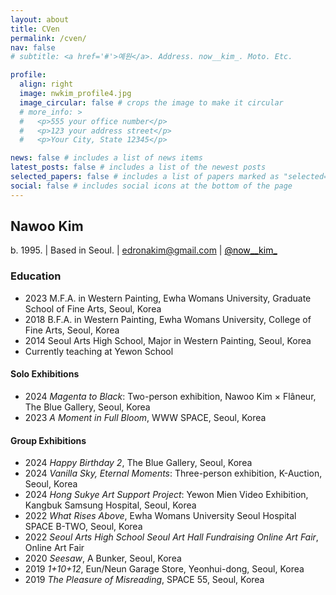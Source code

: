 ```yaml
---
layout: about
title: CVen
permalink: /cven/
nav: false
# subtitle: <a href='#'>예원</a>. Address. now__kim_. Moto. Etc.

profile:
  align: right
  image: nwkim_profile4.jpg
  image_circular: false # crops the image to make it circular
  # more_info: >
  #   <p>555 your office number</p>
  #   <p>123 your address street</p>
  #   <p>Your City, State 12345</p>

news: false # includes a list of news items
latest_posts: false # includes a list of the newest posts
selected_papers: false # includes a list of papers marked as "selected={true}"
social: false # includes social icons at the bottom of the page
---
```




<!-- ## 개요
* 연락처: [이메일, 전화번호 등] -->


<!-- ## Education -->
<!-- --- -->

## **Nawoo** Kim  
b. 1995. | Based in Seoul. | <a href="mailto:edronakim@gmail.com" style="color: black;">edronakim@gmail.com</a> | <a href="https://www.instagram.com/now__kim_" style="color: black;">@now__kim_</a>

### Education  
- 2023 M.F.A. in Western Painting, Ewha Womans University, Graduate School of Fine Arts, Seoul, Korea  
- 2018 B.F.A. in Western Painting, Ewha Womans University, College of Fine Arts, Seoul, Korea  
- 2014 Seoul Arts High School, Major in Western Painting, Seoul, Korea  
- Currently teaching at Yewon School  

#### Solo Exhibitions  
- 2024 *Magenta to Black*: Two-person exhibition, Nawoo Kim × Flâneur, The Blue Gallery, Seoul, Korea  
- 2023 *A Moment in Full Bloom*, WWW SPACE, Seoul, Korea  

#### Group Exhibitions  
- 2024 *Happy Birthday 2*, The Blue Gallery, Seoul, Korea  
- 2024 *Vanilla Sky, Eternal Moments*: Three-person exhibition, K-Auction, Seoul, Korea  
- 2024 *Hong Sukye Art Support Project*: Yewon Mien Video Exhibition, Kangbuk Samsung Hospital, Seoul, Korea  
- 2022 *What Rises Above*, Ewha Womans University Seoul Hospital SPACE B-TWO, Seoul, Korea  
- 2022 *Seoul Arts High School Seoul Art Hall Fundraising Online Art Fair*, Online Art Fair  
- 2020 *Seesaw*, A Bunker, Seoul, Korea  
- 2019 *1+10+12*, Eun/Neun Garage Store, Yeonhui-dong, Seoul, Korea  
- 2019 *The Pleasure of Misreading*, SPACE 55, Seoul, Korea  